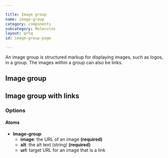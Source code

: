 ```yaml
---

title: Image group
name: image-group
category: components
subcategory: Molecules
layout: q+tq
id: image-group-page

---
```


<div class="lead"><p>An image group is structured markup for displaying images, such as logos, in a group. The images within a group can also be links.</p></div>

## Image group

<script>
component("image-group", { "atoms": [
  { "image-group-item": {"image": "https://picsum.photos/800/400/?image=973", "alt": "test", "url": "https://www.york.ac.uk" }},
  { "image-group-item": {"image": "https://picsum.photos/800/400/?image=973", "alt": "test" }},
  { "image-group-item": {"image": "https://picsum.photos/800/400/?image=973", "alt": "test" }},
  { "image-group-item": {"image": "https://picsum.photos/800/400/?image=973", "alt": "test" }},
  { "image-group-item": {"image": "https://picsum.photos/800/400/?image=973", "alt": "test" }}
]});
</script>

## Image group with links

<script>
component("image-group", { "atoms": [
  { "image-group-item": {"image": "https://picsum.photos/800/400/?image=973", "alt": "test", "url": "https://www.york.ac.uk" }},
  { "image-group-item": {"image": "https://picsum.photos/800/400/?image=973", "alt": "test", "url": "https://www.york.ac.uk" }},
  { "image-group-item": {"image": "https://picsum.photos/800/400/?image=973", "alt": "test", "url": "https://www.york.ac.uk" }}
]});
</script>


### Options

#### Atoms

* **Image-group**
  * **image**: the URL of an image **(required)**
  * **alt**: the alt text (string) **(required)**
  * **url**: target URL for an image that is a link
